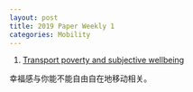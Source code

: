 ```yaml
---
layout: post
title: 2019 Paper Weekly 1
categories: Mobility
---
```


1. [Transport poverty and subjective wellbeing](https://www.sciencedirect.com/science/article/pii/S0965856418313806)

幸福感与你能不能自由自在地移动相关。